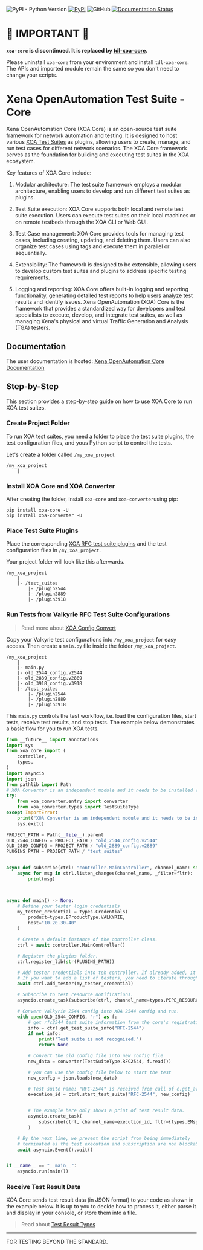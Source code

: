 ![PyPI - Python Version](https://img.shields.io/pypi/pyversions/xoa-core) [![PyPI](https://img.shields.io/pypi/v/xoa-core)](https://pypi.python.org/pypi/xoa-core) ![GitHub](https://img.shields.io/github/license/xenanetworks/open-automation-core) [![Documentation Status](https://readthedocs.com/projects/xena-networks-open-automation-core/badge/?version=latest)](https://docs.xenanetworks.com/projects/xoa-core/en/latest/?badge=latest)

# 🔴 **IMPORTANT** 🔴

**``xoa-core`` is discontinued. It is replaced by [tdl-xoa-core](https://github.com/xenanetworks/tdl-xoa-core).**

Please uninstall ``xoa-core`` from your environment and install ``tdl-xoa-core``. The APIs and imported module remain the same so you don't need to change your scripts.


# Xena OpenAutomation Test Suite - Core
Xena OpenAutomation Core (XOA Core) is an open-source test suite framework for network automation and testing. It is designed to host various [XOA Test Suites](https://github.com/xenanetworks/open-automation-test-suites) as plugins, allowing users to create, manage, and run test cases for different network scenarios. The XOA Core framework serves as the foundation for building and executing test suites in the XOA ecosystem.

Key features of XOA Core include:

1. Modular architecture: The test suite framework employs a modular architecture, enabling users to develop and run different test suites as plugins.

2. Test Suite execution: XOA Core supports both local and remote test suite execution. Users can execute test suites on their local machines or on remote testbeds through the XOA CLI or Web GUI.

3. Test Case management: XOA Core provides tools for managing test cases, including creating, updating, and deleting them. Users can also organize test cases using tags and execute them in parallel or sequentially.

4. Extensibility: The framework is designed to be extensible, allowing users to develop custom test suites and plugins to address specific testing requirements.

5. Logging and reporting: XOA Core offers built-in logging and reporting functionality, generating detailed test reports to help users analyze test results and identify issues.
Xena OpenAutomation (XOA) Core is the framework that provides a standardized way for developers and test specialists to execute, develop, and integrate test suites, as well as managing Xena's physical and virtual Traffic Generation and Analysis (TGA) testers.

## Documentation
The user documentation is hosted:
[Xena OpenAutomation Core Documentation](https://docs.xenanetworks.com/projects/xoa-core)


## Step-by-Step

This section provides a step-by-step guide on how to use XOA Core to run XOA test suites. 

### Create Project Folder

To run XOA test suites, you need a folder to place the test suite plugins, the test configuration files, and yous Python script to control the tests.

Let's create a folder called ```/my_xoa_project```

```
/my_xoa_project
    |
```

### Install XOA Core and XOA Converter


After creating the folder, install ```xoa-core``` and ```xoa-converter```using pip:

```
pip install xoa-core -U
pip install xoa-converter -U
```

### Place Test Suite Plugins

Place the corresponding [XOA RFC test suite plugins](https://github.com/xenanetworks/open-automation-rfc-test-suites) and the test configuration files in ```/my_xoa_project```.

Your project folder will look like this afterwards.

```
/my_xoa_project
    |
    |- /test_suites
        |- /plugin2544
        |- /plugin2889
        |- /plugin3918
```


### Run Tests from Valkyrie RFC Test Suite Configurations

> Read more about [XOA Config Convert](https://docs.xenanetworks.com/projects/xoa-config-converter)

Copy your Valkyrie test configurations into ```/my_xoa_project``` for easy access. Then create a ```main.py``` file inside the folder ```/my_xoa_project```.

```
/my_xoa_project
    |
    |- main.py
    |- old_2544_config.v2544
    |- old_2889_config.v2889
    |- old_3918_config.v3918
    |- /test_suites
        |- /plugin2544
        |- /plugin2889
        |- /plugin3918
```

This ```main.py``` controls the test workflow, i.e. load the configuration files, start tests, receive test results, and stop tests. The example below demonstrates a basic flow for you to run XOA tests.


``` python
from __future__ import annotations
import sys
from xoa_core import (
    controller,
    types,
)
import asyncio
import json
from pathlib import Path
# XOA Converter is an independent module and it needs to be installed via `pip install xoa-converter`
try:
    from xoa_converter.entry import converter
    from xoa_converter.types import TestSuiteType
except ImportError:
    print("XOA Converter is an independent module and it needs to be installed via `pip install xoa-converter`")
    sys.exit()

PROJECT_PATH = Path(__file__).parent
OLD_2544_CONFIG = PROJECT_PATH / "old_2544_config.v2544"
OLD_2889_CONFIG = PROJECT_PATH / "old_2889_config.v2889"
PLUGINS_PATH = PROJECT_PATH / "test_suites"


async def subscribe(ctrl: "controller.MainController", channel_name: str, fltr: set["types.EMsgType"] | None = None) -> None:
    async for msg in ctrl.listen_changes(channel_name, _filter=fltr):
        print(msg)



async def main() -> None:
    # Define your tester login credentials
    my_tester_credential = types.Credentials(
        product=types.EProductType.VALKYRIE,
        host="10.20.30.40"
    )

    # Create a default instance of the controller class.
    ctrl = await controller.MainController()

    # Register the plugins folder.
    ctrl.register_lib(str(PLUGINS_PATH))

    # Add tester credentials into teh controller. If already added, it will be ignored.
    # If you want to add a list of testers, you need to iterate through the list.
    await ctrl.add_tester(my_tester_credential)

    # Subscribe to test resource notifications.
    asyncio.create_task(subscribe(ctrl, channel_name=types.PIPE_RESOURCES))

    # Convert Valkyrie 2544 config into XOA 2544 config and run.
    with open(OLD_2544_CONFIG, "r") as f:
        # get rfc2544 test suite information from the core's registration
        info = ctrl.get_test_suite_info("RFC-2544")
        if not info:
            print("Test suite is not recognized.")
            return None

        # convert the old config file into new config file
        new_data = converter(TestSuiteType.RFC2544, f.read())

        # you can use the config file below to start the test
        new_config = json.loads(new_data)

        # Test suite name: "RFC-2544" is received from call of c.get_available_test_suites()
        execution_id = ctrl.start_test_suite("RFC-2544", new_config)


        # The example here only shows a print of test result data.
        asyncio.create_task(
            subscribe(ctrl, channel_name=execution_id, fltr={types.EMsgType.STATISTICS})
        )

    # By the next line, we prevent the script from being immediately
    # terminated as the test execution and subscription are non blockable, and they ran asynchronously,
    await asyncio.Event().wait()


if __name__ == "__main__":
    asyncio.run(main())

```


### Receive Test Result Data

XOA Core sends test result data (in JSON format) to your code as shown in the example below. It is up to you to decide how to process it, either parse it and display in your console, or store them into a file.

> Read about [Test Result Types](https://docs.xenanetworks.com/projects/xoa-core/en/latest/understand_xoa_core/test_result_types.html)


***

FOR TESTING BEYOND THE STANDARD.
